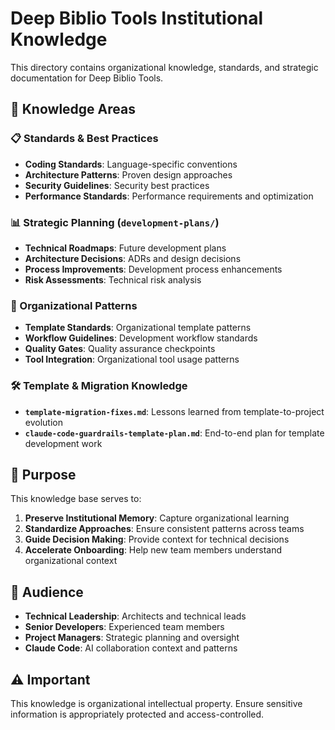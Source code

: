 # Deep Biblio Tools Institutional Knowledge

This directory contains organizational knowledge, standards, and strategic documentation for Deep Biblio Tools.

## 🧠 Knowledge Areas

### 📋 Standards & Best Practices
- **Coding Standards**: Language-specific conventions
- **Architecture Patterns**: Proven design approaches
- **Security Guidelines**: Security best practices
- **Performance Standards**: Performance requirements and optimization

### 📊 Strategic Planning (`development-plans/`)
- **Technical Roadmaps**: Future development plans
- **Architecture Decisions**: ADRs and design decisions
- **Process Improvements**: Development process enhancements
- **Risk Assessments**: Technical risk analysis

### 🔧 Organizational Patterns
- **Template Standards**: Organizational template patterns
- **Workflow Guidelines**: Development workflow standards
- **Quality Gates**: Quality assurance checkpoints
- **Tool Integration**: Organizational tool usage patterns

### 🛠️ Template & Migration Knowledge
- **`template-migration-fixes.md`**: Lessons learned from template-to-project evolution
- **`claude-code-guardrails-template-plan.md`**: End-to-end plan for template development work

## 📝 Purpose

This knowledge base serves to:

1. **Preserve Institutional Memory**: Capture organizational learning
2. **Standardize Approaches**: Ensure consistent patterns across teams
3. **Guide Decision Making**: Provide context for technical decisions
4. **Accelerate Onboarding**: Help new team members understand organizational context

## 🎯 Audience

- **Technical Leadership**: Architects and technical leads
- **Senior Developers**: Experienced team members
- **Project Managers**: Strategic planning and oversight
- **Claude Code**: AI collaboration context and patterns

## ⚠️ Important

This knowledge is organizational intellectual property. Ensure sensitive information is appropriately protected and access-controlled.
